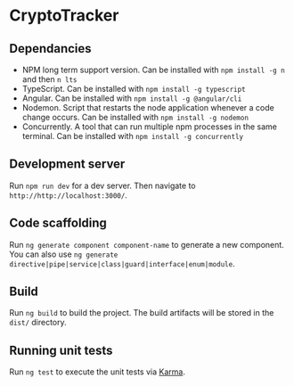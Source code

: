 # CryptoTracker

## Dependancies
- NPM long term support version. Can be installed with `npm install -g n` and then `n lts`
- TypeScript. Can be installed with `npm install -g typescript`
- Angular. Can be installed with `npm install -g @angular/cli`
- Nodemon. Script that restarts the node application whenever a code change occurs. Can be installed with `npm install -g nodemon`
- Concurrently. A tool that can run multiple npm processes in the same terminal. Can be installed with `npm install -g concurrently`


## Development server

Run `npm run dev` for a dev server. Then navigate to `http://http://localhost:3000/`.

## Code scaffolding

Run `ng generate component component-name` to generate a new component. You can also use `ng generate directive|pipe|service|class|guard|interface|enum|module`.

## Build

Run `ng build` to build the project. The build artifacts will be stored in the `dist/` directory.

## Running unit tests

Run `ng test` to execute the unit tests via [Karma](https://karma-runner.github.io).
